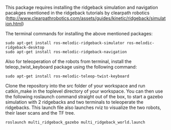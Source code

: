 This package requires installing the ridgeback simulation and navigation pacakges mentioned in the ridgeback tutorials by clearpath robotics (http://www.clearpathrobotics.com/assets/guides/kinetic/ridgeback/simulation.html)

The terminal commands for installing the above mentioned packages: 
```console
sudo apt-get install ros-melodic-ridgeback-simulator ros-melodic-ridgeback-desktop
sudo apt-get install ros-melodic-ridgeback-navigation
```
Also for teleoperation of the robots from terminal, install the teleop_twist_keyboard package using the following command:
```console
sudo apt-get install ros-melodic-teleop-twist-keyboard
```

Clone the repository into the src folder of your workspace and run catkin_make in the toplevel directory of your workspace. You can then use the following roslaunch command straight out of the box, to start a gazebo simulation with 2 ridgebacks and two terminals to teleoperate the ridgebacks. This launch file also launches rviz to visualize the two robots, their laser scans and the TF tree.
```console
roslaunch multi_ridgeback_gazebo multi_ridgeback_world.launch
```
